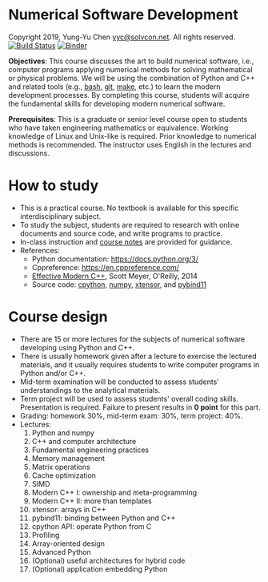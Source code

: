 # Numerical Software Development

Copyright 2019, Yung-Yu Chen <yyc@solvcon.net>.  All rights reserved.
[![Build Status](https://travis-ci.com/yungyuc/nsd.svg?branch=master)](https://travis-ci.com/yungyuc/nsd)
[![Binder](https://mybinder.org/badge_logo.svg)](https://mybinder.org/v2/gh/yungyuc/nsd/master)

**Objectives**: This course discusses the art to build numerical software, i.e.,
computer programs applying numerical methods for solving mathematical or
physical problems.  We will be using the combination of Python and C++ and
related tools (e.g., [bash](https://www.gnu.org/software/bash/),
[git](https://git-scm.com), [make](https://www.gnu.org/software/make/), etc.)
to learn the modern development processes.  By completing this course, students
will acquire the fundamental skills for developing modern numerical software.

**Prerequisites**: This is a graduate or senior level course open to students
who have taken engineering mathematics or equivalence.  Working knowledge of
Linux and Unix-like is required.  Prior knowledge to numerical methods is
recommended.  The instructor uses English in the lectures and discussions.

# How to study

* This is a practical course.  No textbook is available for this specific
  interdisciplinary subject.
* To study the subject, students are required to research with online documents
  and source code, and write programs to practice.
* In-class instruction and [course notes](https://github.com/yungyuc/nsd) are
  provided for guidance.
* References:
  * Python documentation: https://docs.python.org/3/
  * Cppreference: https://en.cppreference.com/
  * [Effective Modern C++](https://www.oreilly.com/library/view/effective-modern-c/9781491908419/),
     Scott Meyer, O'Reilly, 2014
  * Source code: [cpython](https://github.com/python/cpython),
    [numpy](https://github.com/numpy/numpy),
    [xtensor](https://github.com/QuantStack/xtensor), and
    [pybind11](https://github.com/pybind/pybind11)

# Course design

* There are 15 or more lectures for the subjects of numerical software
  developing using Python and C++.
* There is usually homework given after a lecture to exercise the lectured
  materials, and it usually requires students to write computer programs in
  Python and/or C++.
* Mid-term examination will be conducted to assess students' understandings
  to the analytical materials.
* Term project will be used to assess students' overall coding skills.
  Presentation is required.  Failure to present results in **0 point** for this
  part.
* Grading: homework 30%, mid-term exam: 30%, term project: 40%.
* Lectures:
  1. Python and numpy
  2. C++ and computer architecture
  3. Fundamental engineering practices
  4. Memory management
  5. Matrix operations
  6. Cache optimization
  7. SIMD
  8. Modern C++ I: ownership and meta-programming
  9. Modern C++ II: more than templates
  10. xtensor: arrays in C++
  11. pybind11: binding between Python and C++
  12. cpython API: operate Python from C
  13. Profiling
  14. Array-oriented design
  15. Advanced Python
  16. (Optional) useful architectures for hybrid code
  17. (Optional) application embedding Python
